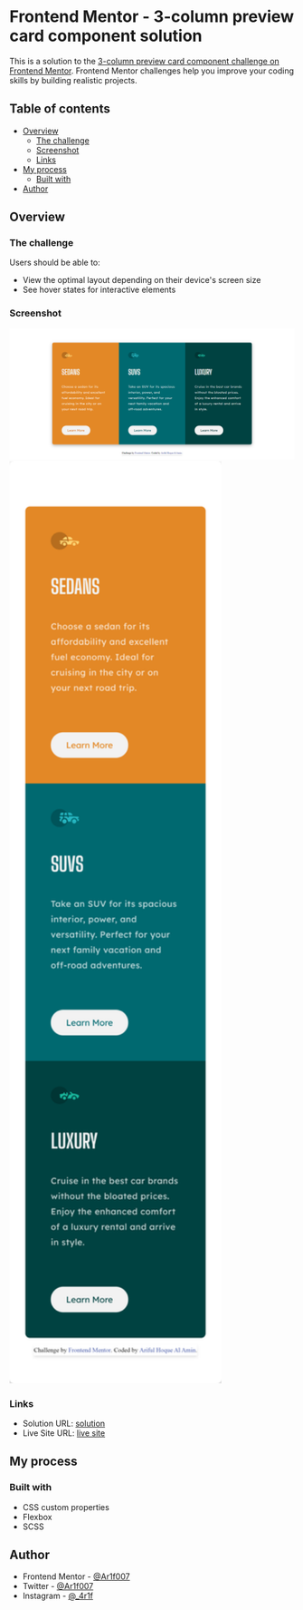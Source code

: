 # Frontend Mentor - 3-column preview card component solution

This is a solution to the [3-column preview card component challenge on Frontend Mentor](https://www.frontendmentor.io/challenges/3column-preview-card-component-pH92eAR2-). Frontend Mentor challenges help you improve your coding skills by building realistic projects.

## Table of contents

- [Overview](#overview)
  - [The challenge](#the-challenge)
  - [Screenshot](#screenshot)
  - [Links](#links)
- [My process](#my-process)
  - [Built with](#built-with)
- [Author](#author)

## Overview

### The challenge

Users should be able to:

- View the optimal layout depending on their device's screen size
- See hover states for interactive elements

### Screenshot

![](images/sc-1.png)
<img src="images/sc-2.png" width="375" />

### Links

- Solution URL: [solution](https://github.com/Ar1f007/fmentor-3-column-preview-card-component-main)
- Live Site URL: [live site](https://3-column-preview-card-component-main-ar1f007.vercel.app/)

## My process

### Built with

- CSS custom properties
- Flexbox
- SCSS

## Author

- Frontend Mentor - [@Ar1f007](https://www.frontendmentor.io/profile/Ar1f007)
- Twitter - [@Ar1f007](https://twitter.com/Ariif_007)
- Instagram - [@\_4r1f](https://www.instagram.com/_4r1f)
